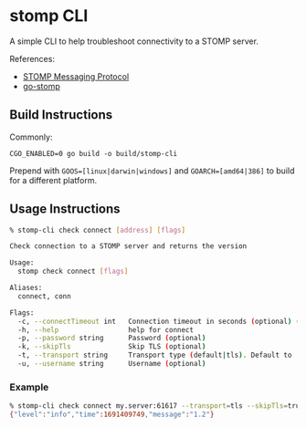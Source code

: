 # stomp CLI

A simple CLI to help troubleshoot connectivity to a STOMP server.

References:

* [STOMP Messaging Protocol](https://stomp.github.io/)
* [go-stomp](https://github.com/go-stomp/stomp)

## Build Instructions

Commonly:

```
CGO_ENABLED=0 go build -o build/stomp-cli
```

Prepend with `GOOS=[linux|darwin|windows]` and `GOARCH=[amd64|386]` to build for a different platform.

## Usage Instructions

```bash
% stomp-cli check connect [address] [flags]

Check connection to a STOMP server and returns the version

Usage:
  stomp check connect [flags]

Aliases:
  connect, conn

Flags:
  -c, --connectTimeout int   Connection timeout in seconds (optional) (default 10)
  -h, --help                 help for connect
  -p, --password string      Password (optional)
  -k, --skipTls              Skip TLS (optional)
  -t, --transport string     Transport type (default|tls). Default to 'tls' (default "tls")
  -u, --username string      Username (optional)
```

### Example

```bash
% stomp-cli check connect my.server:61617 --transport=tls --skipTls=true --username my-user --password my-password
{"level":"info","time":1691409749,"message":"1.2"}
```